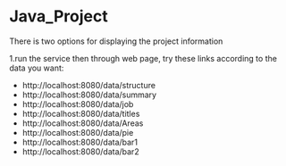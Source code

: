 # Java_Project
There is two options for displaying the project information 

1.run the service then through web page, try these links according to the data you want:
* http://localhost:8080/data/structure
* http://localhost:8080/data/summary
* http://localhost:8080/data/job
* http://localhost:8080/data/titles
* http://localhost:8080/data/Areas
* http://localhost:8080/data/pie
* http://localhost:8080/data/bar1
* http://localhost:8080/data/bar2
